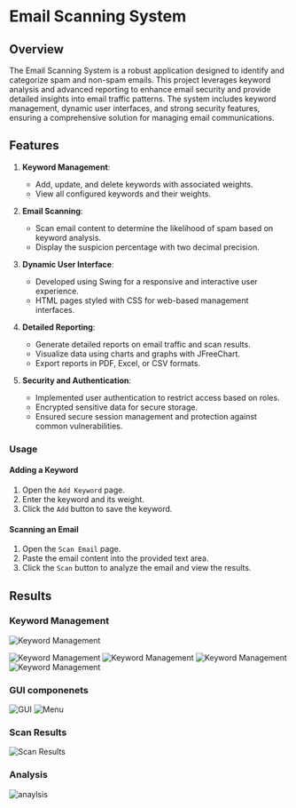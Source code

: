 # Email Scanning System

## Overview

The Email Scanning System is a robust application designed to identify and categorize spam and non-spam emails. This project leverages keyword analysis and advanced reporting to enhance email security and provide detailed insights into email traffic patterns. The system includes keyword management, dynamic user interfaces, and strong security features, ensuring a comprehensive solution for managing email communications.

## Features

1. **Keyword Management**:
   - Add, update, and delete keywords with associated weights.
   - View all configured keywords and their weights.

2. **Email Scanning**:
   - Scan email content to determine the likelihood of spam based on keyword analysis.
   - Display the suspicion percentage with two decimal precision.

3. **Dynamic User Interface**:
   - Developed using Swing for a responsive and interactive user experience.
   - HTML pages styled with CSS for web-based management interfaces.

4. **Detailed Reporting**:
   - Generate detailed reports on email traffic and scan results.
   - Visualize data using charts and graphs with JFreeChart.
   - Export reports in PDF, Excel, or CSV formats.

5. **Security and Authentication**:
   - Implemented user authentication to restrict access based on roles.
   - Encrypted sensitive data for secure storage.
   - Ensured secure session management and protection against common vulnerabilities.


### Usage

#### Adding a Keyword

1. Open the `Add Keyword` page.
2. Enter the keyword and its weight.
3. Click the `Add` button to save the keyword.

#### Scanning an Email

1. Open the `Scan Email` page.
2. Paste the email content into the provided text area.
3. Click the `Scan` button to analyze the email and view the results.

## Results

### Keyword Management

![Keyword Management](Images/Home.png)

![Keyword Management](Images/addKeyword.png)
![Keyword Management](Images/updateKey.png)
![Keyword Management](Images/delKey.png)
![Keyword Management](Images/view.png)

### GUI componenets
![GUI](Images/ScanGUI.png)
![Menu](Images/Menu.png)

### Scan Results

![Scan Results](Images/ScanEmail.png)

### Analysis
![anaylsis](Images/analysis.png)
